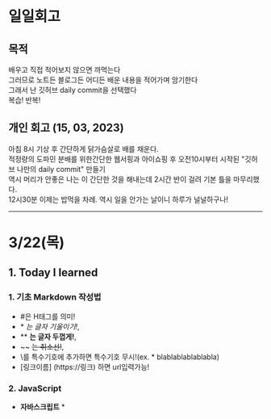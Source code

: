 # 일일회고

## 목적
배우고 직접 적어보지 않으면 까먹는다   
그러므로 노트든 블로그든 어디든 배운 내용을 적어가며 암기한다   
그래서 난 깃허브 daily commit을 선택했다   
복습! 반복!

## 개인 회고 (15, 03, 2023)
아침 8시 기상 후 간단하게 닭가슴살로 배를 채운다. <br>
적정량의 도파민 분배를 위한간단한 웹서핑과 아이쇼핑 후 오전10시부터 시작된 "깃허브 나만의 daily commit" 만들기 <br>
역시 머리가 안좋은 나는 이 간단한 것을 해내는데 2시간 반이 걸려 기본 틀을 마무리했다. <br>
12시30분 이제는 밥먹을 차례. 역시 일을 안가는 날이니 하루가 널널하구나!
- - - -
# 3/22(목)

## 1. Today I learned
### 1. 기초 Markdown 작성법
   * #은 H태그를 의미!   
   * \* *는 글자 기울이기!*,   
   * \** **는 글자 두껍게!**, 
   * \~~ ~~는 취소선!~~,   
   * \를 특수기호에 추가하면 특수기호 무시!(ex. \* blablablablablabla)
   * [링크이름] \(https://링크) 하면 url입력가능!


### 2. JavaScript
  *  **자바스크립트**
    * <script> 태그는 html문서 어디든 사용 가능!
    * <script> 태그는 한 문서안에 여러 개를 사용해도 됨!
    * <script> 태그가 삽입된 위치에서 소스 실행!
  * **prompt 함수**
    * prompt(); , **괄호안에 문자를 입력하고 싶으면 "" 를 괄호안에 추가!**
    * 사용자가 직접 값을 입력할 수 있게 해주는 가장 쉬운 함수! (ex 이름을 입력하세요 "")
  * **alert 함수**
    * alert(); , **괄호안에 문자를 입력하고 싶으면 "" 를 괄호안에 추가!**
    * 간단한 알림창을 띄우고 싶을 때 사용하는 함수! (ex 안녕하세요!, 아이디나 패스워드가 잘못되었습니다...)
  * **document.write();**
    * 웹 브라우저에 직접 괄호 안의 내용을 출력함!
    * ex) var name = prompt("이름을 입력!"); - document.write(name + "씨, 환영합니다!"); -> 이름입력 후 (OOO씨, 환영합니다!) 웹에 출력! 
  * **console.log();**
    * 콘솔창에 직접 괄호 안의 내용을 출력함!
    * 문법은 document.write와 동일!

### 3. JavaScript 주의사항!
  * 웹을 출력해보고 제대로 실행되지 않으면 ctrl+shift+J 를 눌러 디버깅 시작! <br>
    오류 클릭해서 문제 부분 확인 후 재출력 시도!
  * 대소문자 구별하기!
  * 들여쓰기 습관 들이기!
  * 세미콜론으로 문장 구분! 세미콜론은 문장의 끝을 나타냄!
  * 자바스크립트 소스에 메모를 하려면 주석 사용!
    * 한줄 주석은 "//" , 여러 줄 주석은 "/* */"
  * 정해진 규칙을 사용해 식별자 사용!
    * ex) var myName , var my_name
    * 식별자의 첫 글자는 무조건 영소/대문자 , "\_" , "$" 로 시작! 
    * 두 단어를 합쳐쓸때는 첫 단어의 첫문자는 소문자, 뒷 단어의 첫문자는 대문자로!
    * **예약어는 식별자로 사용할 수 없다!**


## 2. Today I found out!!     

**document.write와 console.log의 차이**가 뭘까? 생각해보니 공부했었던 C#에도 debug.log와 console.write(Line) 두개가 존재했었다.   
C#을 이용한 코딩에서는 디버깅이 매우 중요하기에 따로 나눠썼다해도 이해는 된다만     
왜 굳이 크롬과 아니면 디버깅이 그냥 자체적으로 가능한 Js에서 저렇게 나눠놓은걸까?  <-- 해결완료!


## 3. 오늘 읽은 자료 (혹은 참고할 링크, 생략해도 됨)
* **[기초 markdown 사용법!]** \(https://gist.github.com/ihoneymon/652be052a0727ad59601): 기초중에 기초! 나만의 블로그를 만들기 위한 최고의 수단! 
* **document.write와 console.log의 차이**
  * C#을 사용할땐 디버깅을 vs내부에서 직접해서 상관이 없었는데 vscode에서는 디버깅을 따로 웹에서 해줘야함. 
    거기에서 document는 웹 브라우저에 직접 표시 돼서 디버깅용으로는 부적함하고 또 html을 변경할 수 있고 console은 콘솔창에서만 표시가 되기에 디버깅용으로 매우 적합. 
  * 다만 document.write는 되도록 사용을 지향할 것! 그리고 둘다 백엔드에서는 쓰이지 않음!
* **[예약어의 종류!]** \(https://www.w3schools.com/js/js_reserved.asp) 


- - - -
